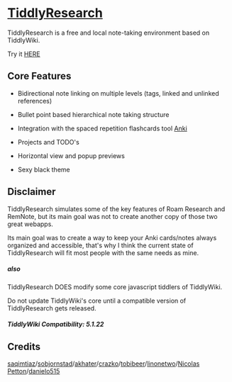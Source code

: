 # [TiddlyResearch](https://kebifurai.github.io/TiddlyResearch)

TiddlyResearch is a free and local note-taking environment based on TiddlyWiki.

Try it [HERE](https://kebifurai.github.io/TiddlyResearch)

## Core Features

* Bidirectional note linking on multiple levels (tags, linked and unlinked references)

* Bullet point based hierarchical note taking structure

* Integration with the spaced repetition flashcards tool [Anki](https://apps.ankiweb.net/)

* Projects and TODO's

* Horizontal view and popup previews

* Sexy black theme

## Disclaimer

TiddlyResearch simulates some of the key features of Roam Research and RemNote, but its main goal was not to create another copy of those two great webapps.

Its main goal was to create a way to keep your Anki cards/notes always organized and accessible, that's why I think the current state of TiddlyResearch will fit most people with the same needs as mine.

##### also

TiddlyResearch DOES modify some core javascript tiddlers of TiddlyWiki.

Do not update TiddlyWiki's core until a compatible version of TiddlyResearch gets released.

##### TiddlyWiki Compatibility: 5.1.22

## Credits

[saqimtiaz](https://saqimtiaz.github.io/sq-tw/streams.html)/[sobjornstad](https://sobjornstad.github.io/TiddlyRemember/)/[akhater](https://akhater.github.io/drift/)/[crazko](https://github.com/crazko/krystal)/[tobibeer](http://tobibeer.github.io/tw5-plugins/#Plugins)/[linonetwo](https://onetwo.ren/wiki/#:Index)/[Nicolas Petton](https://nicolas.petton.fr/tw/project-manager.html)/[danielo515](http://contextplugin.tiddlyspot.com)
